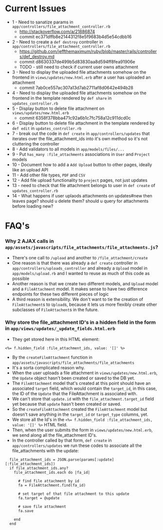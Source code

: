 # Current Issues

- 1 - Need to sanatize params in `app/controllers/file_attachment_controller.rb`
  + http://stackoverflow.com/a/21886874
  + commit ec371dffb8e2144312f8e5f9683b4d5e54cdbb16
- 2 - Need to create a `def destroy` controller in `app/controllers/file_attachment_controller.rb`
  + https://github.com/jeffthemaximum/ruby/blob/master/rails/controllers/def_destroy.md
  + commit d8630337de499b5d83830aa8d594ff8fea91906e
  + TODO - still need to check if current user owns attachment
- 3 - Need to display the uploaded file attachments somehow on the frontend in `views/updates/new.html.erb` after a user has uploaded an attachment
  + commit 7ab0ce557ac307a13d7ab2711af8d0642e494b28
- 4 - Need to display the uploaded file attachments somehow on the frontend in the template rendered by `def share` in `updates_controller.rb`
- 5 - Display button to delete file attachment on `views/updates/new.html.erb`
  + commit 6358f378bba471c92a6b1c7fc758a12c911dcd0c
- 6 - Display button to delete file attachment in the template rendered by `def edit` in `updates_controller.rb`
- 7 - break out the code in `def create` in `app/controllers/updates` that iterates over the file_attachment_ids into it's own method so it's not cluttering the controller
- 8 - Add validators to all models in `app/models/files/...`
- 9 - Put `has_many :file_attachments` associations in `User` and `Project` models
- 10 - Document how to add a `Add Upload` button to other pages, ideally like an upload API
- 11 - Add other file types, `PDF` and `CSV`
- 12 - Add file upload functionality to `project` pages, not just updates
- 13 - need to check that file attachment belongs to user in `def create` of `updates_controller.rb`
- 14 - What happens if user uplaods attachments on updates#new then leaves page? should u delete them? should u query for attachments before loading new?

# FAQ's

### Why 2 AJAX calls in `app/assets/javascripts/file_attachments/file_attachments.js`?

- There's one call to `/upload` and another to `/file_attachment/create`
- One reason is that there was already a `def create` controller in `app/controllers/uploads_controller` and already a `Upload` model in `app/models/upload.rb` and I wanted to reuse as much of this code as possible
- Another reason is that we create two different models, and `Upload` model and a `FileAttachment` model. It makes sense to have two difference endpoints for these two different pieces of logic
- A third reason is extensibility. We don't want to tie the creation of `FileAttachment`s to `Upload`s, because it lets us more flexibly create other subclasses of `FileAttachent`s in the future.

### Why store the file_attachment ID's in a hidden field in the form in `app/views/updates/_update_fields.html.erb`

- They get stored here in this HTML element:
```
<%= f.hidden_field :file_attachment_ids, value: '[]' %>
```
- By the `createFileAttachment` function in `app/assets/javascripts/file_attachments/file_attachments`
- It's a sorta complicated reason why.
- When the user uploads a file attachment in `views/updates/new.html.erb`, the `Update` object hasn't been created or saved to the DB yet.
- The `FileAttachment` model that's created at this point should have an associated `target` field, which would contain the `target_id`, in this case, the ID of the `Update` that the FileAttachment is associated with.
- We can't store that `update.id` with the `file_attachment.target_id` field yet because that `update` hasn't been created or saved.
- So the `createFileAttachment` created the `FileAttachment` model but doesn't save anything in the `target_id` or `target_type` columns, yet.
- We store all the Id's in the `<%= f.hidden_field :file_attachment_ids, value: '[]' %>` HTML field.
- Then, when the user submits the form in `views/updates/new.html.erb`, we send along all the file_attachment ID's.
- In the controller called by that form, `def create` in `app/controllers/updates` we run these codes to associate all the file_attachments with the update:

```
  file_attachment_ids = JSON.parse(params[:update][:file_attachment_ids])
  if file_attachment_ids.any?
    file_attachment_ids.each do |fa_id|

      # find file attachment by id
      fa = FileAttachment.find(fa_id)

      # set target of that file attachment to this update
      fa.target = @update

      # save file attachment
      fa.save

    end
  end
```

